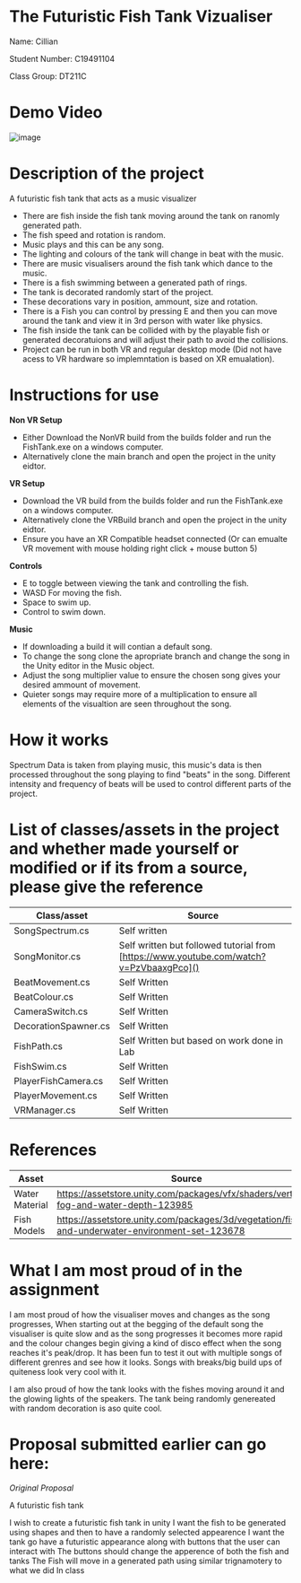 # The Futuristic Fish Tank Vizualiser

Name: Cillian

Student Number: C19491104

Class Group: DT211C

# Demo Video

![image](https://user-images.githubusercontent.com/55165823/207372677-99a604e9-8cf5-4dc9-bf08-97261aee40f7.png)

# Description of the project

A futuristic fish tank that acts as a music visualizer

 - There are fish  inside the fish tank moving around the tank on ranomly generated path.
 - The fish speed and rotation is random.
 - Music plays and this can be any song.
 - The lighting and colours of the tank will change in beat with the music.
 - There are music visualisers around the fish tank which dance to the music.
 - There is a fish swimming between a generated path of rings.
 - The tank is decorated randomly start of the project.
 - These decorations vary in position, ammount, size and rotation.
 - There is a Fish you can control by pressing E and then you can move around the tank and view it in 3rd person with water like physics.
 - The fish inside the tank can be collided with by the playable fish or generated decoratuions and will adjust their path to avoid the collisions.
 - Project can be run in both VR and regular desktop mode (Did not have acess to VR hardware so implemntation is based on XR emualation).
 
# Instructions for use

**Non VR Setup**

 - Either Download the NonVR build from the builds folder and run the FishTank.exe on a windows computer.
 - Alternatively clone the main branch and open the project in the unity eidtor.

**VR Setup**

 - Download the VR build from the builds folder and run the FishTank.exe on a windows computer.
 - Alternatively clone the VRBuild branch and open the project in the unity eidtor.
 - Ensure you have an XR Compatible headset connected (Or can emualte VR movement with mouse holding right click + mouse button 5)
 
**Controls**

 - E to toggle between viewing the tank and controlling the fish.
 - WASD For moving the fish.
 - Space to swim up.
 - Control to swim down.

**Music**

 - If downloading a build it will contian a default song.
 - To change the song clone the apropriate branch and change the song in the Unity editor in the Music object.
 - Adjust the song multiplier value to ensure the chosen song gives your desired ammount of movement.
 - Quieter songs may require more of a multiplication to ensure all elements of the visualtion are seen throughout the song.


# How it works

Spectrum Data is taken from playing music, this music's data is then processed throughout the song playing to find "beats" in the song.
Different intensity and frequency of beats will be used to control different parts of the project.

# List of classes/assets in the project and whether made yourself or modified or if its from a source, please give the reference

| Class/asset | Source |
|-----------|-----------|
| SongSpectrum.cs | Self written  |
| SongMonitor.cs | Self written but followed tutorial from [https://www.youtube.com/watch?v=PzVbaaxgPco]() |
| BeatMovement.cs | Self Written |
| BeatColour.cs | Self Written |
| CameraSwitch.cs | Self Written |
| DecorationSpawner.cs | Self Written |
| FishPath.cs | Self Written but based on work done in Lab |
| FishSwim.cs | Self Written |
| PlayerFishCamera.cs | Self Written |
| PlayerMovement.cs | Self Written |
| VRManager.cs | Self Written |

# References
| Asset | Source |
|-----------|-----------|
| Water Material | https://assetstore.unity.com/packages/vfx/shaders/vertical-fog-and-water-depth-123985 |
| Fish Models | https://assetstore.unity.com/packages/3d/vegetation/fishes-and-underwater-environment-set-123678  |

# What I am most proud of in the assignment

I am most proud of how the visualiser moves and changes as the song progresses, When starting out at the begging of the default song the visualiser is quite slow and as the song progresses it becomes more rapid and the colour changes begin giving a kind of disco effect when the song reaches it's peak/drop. It has been fun to test it out with multiple songs of different grenres and see how it looks. Songs with breaks/big build ups of quiteness look very cool with it.

I am also proud of how the tank looks with the fishes moving around it and the glowing lights of the speakers. The tank being randomly genereated with random decoration is aso quite cool.


# Proposal submitted earlier can go here:

*Original Proposal*

A futuristic fish tank

I wish to create a futuristic fish tank in unity
I want the fish to be generated using shapes and then to have a randomly selected appearence
I want the tank go have a futuristic appearance along with buttons that the user can interact with
The buttons should change the apperence of both the fish and tanks
The Fish will move in a generated path using similar trignamotery to what we did In class




